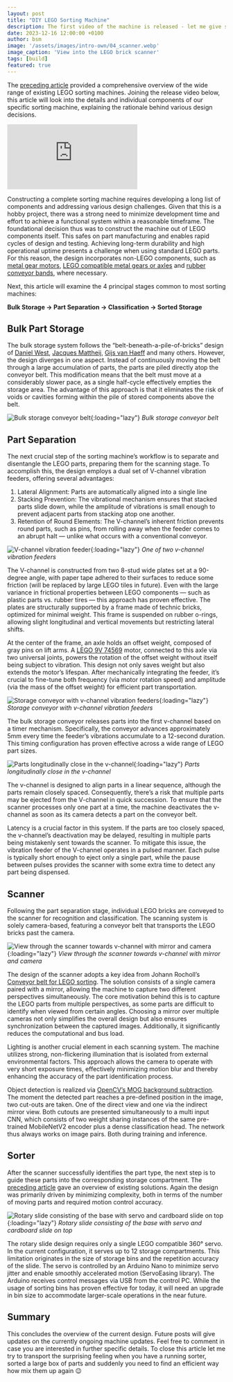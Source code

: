 ```yaml
---
layout: post
title: "DIY LEGO Sorting Machine"
description: The first video of the machine is released - let me give some background on the design choices of my build.
date: 2023-12-16 12:00:00 +0100
author: bsm
image: '/assets/images/intro-own/04_scanner.webp'
image_caption: 'View into the LEGO brick scanner'
tags: [build]
featured: true
---
```

The [preceding article]({{site.baseurl}}/exploring-lego-sorting-machines-a-survey-of-designs) provided a comprehensive overview of the wide range of existing LEGO sorting machines. Joining the release video below, this article will look into the details and individual components of our specific sorting machine, explaining the rationale behind various design decisions.

<p><iframe src="https://www.youtube.com/watch?v=FRHMMGDMjuQ" loading="lazy" frameborder="0" allowfullscreen></iframe></p>

Constructing a complete sorting machine requires developing a long list of components and addressing various design challenges. Given that this is a hobby project, there was a strong need to minimize development time and effort to achieve a functional system within a reasonable timeframe. The foundational decision thus was to construct the machine out of LEGO components itself. This safes on part manufacturing and enables rapid cycles of design and testing. Achieving long-term durability and high operational uptime presents a challenge when using standard LEGO parts. For this reason, the design incorporates non-LEGO components, such as [metal gear motors](https://www.reichelt.de/getriebemotor-27-mm-90-1-12-v-dc-gm27-90-12v-p159631.html?nbc=1), [LEGO compatible metal gears or axles](https://metal-technic-parts.com) and [rubber conveyor bands](https://www.ebay.de/itm/334604695326), where necessary.

Next, this article will examine the 4 principal stages common to most sorting machines:

**Bulk Storage → Part Separation → Classification → Sorted Storage**

## Bulk Part Storage
The bulk storage system follows the “belt-beneath-a-pile-of-bricks” design of [Daniel West](https://www.youtube.com/watch?v=04JkdHEX3Yk), [Jacques Mattheij](https://jacquesmattheij.com/sorting-two-metric-tons-of-lego/), [Gijs van Haeff](https://www.youtube.com/watch?v=9OO0SsRy6FE) and many others. However, the design diverges in one aspect. Instead of continuously moving the belt through a large accumulation of parts, the parts are piled directly atop the conveyor belt. This modification means that the belt must move at a considerably slower pace, as a single half-cycle effectively empties the storage area. The advantage of this approach is that it eliminates the risk of voids or cavities forming within the pile of stored components above the belt.

![Bulk storage conveyor belt]({{site.baseurl}}/assets/images/intro-own/01_bulk.webp){:loading="lazy"}
*Bulk storage conveyor belt*

## Part Separation
The next crucial step of the sorting machine’s workflow is to separate and disentangle the LEGO parts, preparing them for the scanning stage. To accomplish this, the design employs a dual set of V-channel vibration feeders, offering several advantages:

1. Lateral Alignment: Parts are automatically aligned into a single line
2. Stacking Prevention: The vibrational mechanism ensures that stacked parts slide down, while the amplitude of vibrations is small enough to prevent adjacent parts from stacking atop one another.
3. Retention of Round Elements: The V-channel’s inherent friction prevents round parts, such as pins, from rolling away when the feeder comes to an abrupt halt — unlike what occurs with a conventional conveyor.

![V-channel vibration feeder]({{site.baseurl}}/assets/images/intro-own/02_vibration-feeder.webp){:loading="lazy"}
*One of two v-channel vibration feeders*

The V-channel is constructed from two 8-stud wide plates set at a 90-degree angle, with paper tape adhered to their surfaces to reduce some friction (will be replaced by large LEGO tiles in future). Even with the large variance in frictional properties between LEGO components — such as plastic parts vs. rubber tires — this approach has proven effective. The plates are structurally supported by a frame made of technic bricks, optimized for minimal weight. This frame is suspended on rubber o-rings, allowing slight longitudinal and vertical movements but restricting lateral shifts.

At the center of the frame, an axle holds an offset weight, composed of gray pins on lift arms. A [LEGO 9V 74569](https://www.philohome.com/motors/motorcomp.htm) motor, connected to this axle via two universal joints, powers the rotation of the offset weight without itself being subject to vibration. This design not only saves weight but also extends the motor’s lifespan. After mechanically integrating the feeder, it’s crucial to fine-tune both frequency (via motor rotation speed) and amplitude (via the mass of the offset weight) for efficient part transportation.

![Storage conveyor with v-channel vibration feeders]({{site.baseurl}}/assets/images/intro-own/02_bulk-and-feeder.webp){:loading="lazy"}
*Storage conveyor with v-channel vibration feeders*

The bulk storage conveyor releases parts into the first v-channel based on a timer mechanism. Specifically, the conveyor advances approximately 5mm every time the feeder’s vibrations accumulate to a 12-second duration. This timing configuration has proven effective across a wide range of LEGO part sizes.

![Parts longitudinally close in the v-channel]({{site.baseurl}}/assets/images/intro-own/03_top-view-feeder.webp){:loading="lazy"}
*Parts longitudinally close in the v-channel*

The v-channel is designed to align parts in a linear sequence, although the parts remain closely spaced. Consequently, there’s a risk that multiple parts may be ejected from the V-channel in quick succession. To ensure that the scanner processes only one part at a time, the machine deactivates the v-channel as soon as its camera detects a part on the conveyor belt.

Latency is a crucial factor in this system. If the parts are too closely spaced, the v-channel’s deactivation may be delayed, resulting in multiple parts being mistakenly sent towards the scanner. To mitigate this issue, the vibration feeder of the V-channel operates in a pulsed manner. Each pulse is typically short enough to eject only a single part, while the pause between pulses provides the scanner with some extra time to detect any part being dispensed.

## Scanner
Following the part separation stage, individual LEGO bricks are conveyed to the scanner for recognition and classification. The scanning system is solely camera-based, featuring a conveyor belt that transports the LEGO bricks past the camera.

![View through the scanner towards v-channel with mirror and camera]({{site.baseurl}}/assets/images/intro-own/04_scanner.webp){:loading="lazy"}
*View through the scanner towards v-channel with mirror and camera*

The design of the scanner adopts a key idea from Johann Rocholl’s [Conveyor belt for LEGO sorting](https://www.youtube.com/watch?v=o-FL02ePFEU). The solution consists of a single camera paired with a mirror, allowing the machine to capture two different perspectives simultaneously. The core motivation behind this is to capture the LEGO parts from multiple perspectives, as some parts are difficult to identify when viewed from certain angles. Choosing a mirror over multiple cameras not only simplifies the overall design but also ensures synchronization between the captured images. Additionally, it significantly reduces the computational and bus load.

Lighting is another crucial element in each scanning system. The machine utilizes strong, non-flickering illumination that is isolated from external environmental factors. This approach allows the camera to operate with very short exposure times, effectively minimizing motion blur and thereby enhancing the accuracy of the part identification process.

Object detection is realized via [OpenCV’s MOG background subtraction](https://docs.opencv.org/3.4/d8/d38/tutorial_bgsegm_bg_subtraction.html). The moment the detected part reaches a pre-defined position in the image, two cut-outs are taken. One of the direct view and one via the indirect mirror view. Both cutouts are presented simultaneously to a multi input CNN, which consists of two weight sharing instances of the same pre-trained MobileNetV2 encoder plus a dense classification head. The network thus always works on image pairs. Both during training and inference.

## Sorter
After the scanner successfully identifies the part type, the next step is to guide these parts into the corresponding storage compartment. The [preceding article]({{site.baseurl}}/exploring-lego-sorting-machines-a-survey-of-designs) gave an overview of existing solutions. Again the design was primarily driven by minimizing complexity, both in terms of the number of moving parts and required motion control accuracy.

![Rotary slide consisting of the base with servo and cardboard slide on top]({{site.baseurl}}/assets/images/intro-own/05_slide.webp){:loading="lazy"}
*Rotary slide consisting of the base with servo and cardboard slide on top*

The rotary slide design requires only a single LEGO compatible 360° servo. In the current configuration, it serves up to 12 storage compartments. This limitation originates in the size of storage bins and the repetition accuracy of the slide. The servo is controlled by an Arduino Nano to minimize servo jitter and enable smoothly accelerated motion (ServoEasing library). The Arduino receives control messages via USB from the control PC. While the usage of sorting bins has proven effective for today, it will need an upgrade in bin size to accommodate larger-scale operations in the near future.

## Summary
This concludes the overview of the current design. Future posts will give updates on the currently ongoing machine updates. Feel free to comment in case you are interested in further specific details. To close this article let me try to transport the surprising feeling when you have a running sorter, sorted a large box of parts and suddenly you need to find an efficient way how mix them up again 😉